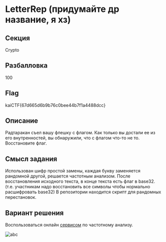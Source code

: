 # LetterRep (придумайте др название, я хз)

## Секция
Crypto

## Разбалловка
100

## Flag
kaiCTF{67d665d6b9b76c0bee44b7f1a4488dcc}

## Описание
Радтаракан съел вашу флешку с флагом. Как только вы достали ее из его внутренностей, вы обнаружили, что с флагом что-то не то.
Восстановите флаг.

## Смысл задания
Использован шифр простой замены, каждая букву заменяется рандомной другой, решается частотным анализом.
После восстановления исходного текста, в конце текста есть флаг в base32.
(т.е. участникам надо восстановить все символы чтобы нормально расшифровать base32) 
В репозитории находится скрипт для рандомных перестановок.


## Вариант решения
Воспользоваться онлайн [сервисом](https://studio.code.org/s/frequency_analysis/stage/1/puzzle/1) по частотному анализу.

![abc](https://pp.userapi.com/c847220/v847220929/200da4/d4XOjt5b9YQ.jpg)



